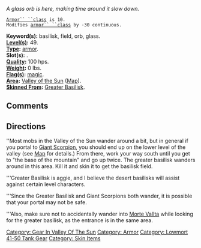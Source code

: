 *A glass orb is here, making time around it slow down.*

[`Armor`` ``class`](Armor_Values.md "wikilink")` is 10.`  
`Modifies `[`armor`` ``class`](Armor_Class.md "wikilink")` by -30 continuous.`

**Keyword(s):** basilisk, field, orb, glass.  
**[Level(s)](Object_Level.md "wikilink"):** 49.  
**[Type](:Category:_Object_Types.md "wikilink"):**
[armor](:Category:_Armor.md "wikilink").  
**Slot(s):** <worn about body>.  
**[Quality](Object_Quality.md "wikilink"):** 100 hps.  
**[Weight](Object_Weight.md "wikilink"):** 0 lbs.  
**[Flag(s)](:Category:_Object_Flags.md "wikilink"):**
[magic](Magic_Flag.md "wikilink").  
**[Area](:Category:_Areas.md "wikilink"):** [Valley of the
Sun](:Category:_Valley_Of_The_Sun.md "wikilink")
([Map](Valley_Of_The_Sun_Map.md "wikilink")).  
**[Skinned From](:Category:_Skin_Items.md "wikilink"):** [Greater
Basilisk](Greater_Basilisk.md "wikilink").  

## Comments

## Directions

''Most mobs in the Valley of the Sun wander around a bit, but in general
if you portal to [Giant Scorpion](Giant_Scorpion "wikilink"), you should
end up on the lower level of the valley (see [
Map](Valley_Of_The_Sun_Map.md "wikilink") for details.) From there, work
your way south until you get to "the base of the mountain" and go up
twice. The greater basilisk wanders around in this area. Kill it and
skin it to get the basilisk field.

'''Greater Basilisk is aggie, and I believe the desert basilisks will
assist against certain level characters.

'''Since the Greater Basilisk and Giant Scorpions both wander, it is
possible that your portal may not be safe.

'''Also, make sure not to accidentally wander into [Morte
Vallta](:Category:_Morte_Vallta.md "wikilink") while looking for the
greater basilisk, as the entrance is in the same area.

[Category: Gear In Valley Of The
Sun](Category:_Gear_In_Valley_Of_The_Sun "wikilink") [Category:
Armor](Category:_Armor "wikilink") [Category: Lowmort 41-50 Tank
Gear](Category:_Lowmort_41-50_Tank_Gear "wikilink") [Category: Skin
Items](Category:_Skin_Items "wikilink")

